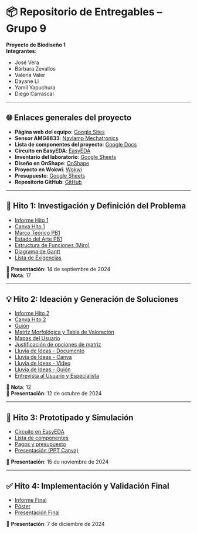 # 📦 Repositorio de Entregables – Grupo 9

**Proyecto de Biodiseño 1**  
**Integrantes**:  
- José Vera  
- Bárbara Zevallos  
- Valeria Valer  
- Dayane Li  
- Yamil Yapuchura  
- Diego Carrascal  

---

## 🌐 Enlaces generales del proyecto

- **Página web del equipo**: [Google Sites](https://sites.google.com/d/1Iz40mSnIJxgj4BraZF38qDJwcGLrxAXJ/p/1trXjbV6reAMnRxSBCK6NMwqPoausLRix/edit)
- **Sensor AMG8833**: [Naylamp Mechatronics](https://naylampmechatronics.com/sensores-temperatura-y-humedad/745-sensor-ir-8x8-amg8833.html)
- **Lista de componentes del proyecto**: [Google Docs](https://docs.google.com/document/d/1kTpHkm7wU03aPyh8K_zvNJOhBPrI_qqUYYn_NlIxpIg/edit)
- **Circuito en EasyEDA**: [EasyEDA](https://u.easyeda.com/join?type=project&key=be62b340647a40e688664a890930f44d&inviter=bbcfd9bd09ab441381498d8fda96c17d)
- **Inventario del laboratorio**: [Google Sheets](https://docs.google.com/spreadsheets/u/1/d/1LPAadc9LpEdrM2fTnsBSo0CRijvIDYQD/htmlview#gid=28393423)
- **Diseño en OnShape**: [OnShape](https://cad.onshape.com/documents/aa1fe69111e8bb18fb283b61/w/286418791074e79caf8c9063/e/4f5515fe8866b53e3fc3a57e?configuration=default&renderMode=0&uiState=636ee2a967fe5c26d8bc172a)
- **Proyecto en Wokwi**: [Wokwi](https://wokwi.com/projects/346736628162626132)
- **Presupuesto**: [Google Sheets](https://docs.google.com/spreadsheets/d/19V6WaVI7eai1KbJtN4j4aP4m-LbPq7Lq/edit?gid=129049477#gid=129049477)
- **Repositorio GitHub**: [GitHub](https://github.com/Yoasob1/Proyecto_grupo15)

---

## 📘 Hito 1: Investigación y Definición del Problema

- [Informe Hito 1](https://docs.google.com/document/d/1fzrmnUXoWE4-O6l-8MplD2GcQzaNYuU_Tu3-AoANtMs/edit)
- [Canva Hito 1](https://www.canva.com/design/DAGQCQG5tKY/-B0LX0iAgx1HIaD9pZ8wFw/edit)
- [Marco Teórico PB1](https://docs.google.com/document/d/1zY3XTIhvZT3y0gTQg9vO13GOgB7jHBmXB0gZS2ZaFuE/edit)
- [Estado del Arte PB1](https://docs.google.com/document/d/1kZYX-x_9HSRhAibjiIywusRQJrilhwMv5IFYnKLjdfk/edit)
- [Estructura de Funciones (Miro)](https://miro.com/app/board/uXjVLfWbG-k=/)
- [Diagrama de Gantt](https://docs.google.com/spreadsheets/d/1ftHP4kVfMJWStsNXJnmF1MKSSLxa1ig6Alk34JkXL_8/edit?usp=sharing)
- [Lista de Exigencias](https://docs.google.com/document/d/1kLPxBxSMfTz4oqYs22yT4tqHnAyn2lU4LTlMVOqHAb0/edit#heading=h.gjdgxs)

📅 **Presentación**: 14 de septiembre de 2024  
📝 **Nota**: 17

---

## 💡 Hito 2: Ideación y Generación de Soluciones

- [Informe Hito 2](https://docs.google.com/document/d/14VIxmjUJMLDWR37Hwh9f2ggEnpOtiKA6RJroHCUQO7U/edit?usp=sharing)
- [Canva Hito 2](https://www.canva.com/design/DAGTA-twLp4/ZoNt71uMmMmz8mqJHKwjjQ/edit)
- [Guión](https://docs.google.com/document/d/1q-VZ2xoyfbC0t_vRP6Hw-_PcsQ_h1kJRi5f7XTPagiQ/edit?tab=t.0)
- [Matriz Morfológica y Tabla de Valoración](https://docs.google.com/presentation/d/1IY3WsCgHxCvWAq2dNyMKZeGkyPG9U-orqn08xlntf50/edit?usp=sharing)
- [Mapas del Usuario](https://docs.google.com/presentation/d/1_SrdHQNA8-_K7fz8yJbmY_HJSd1FQoIAi4xQogIPIgU/edit?usp=sharing)
- [Justificación de opciones de matriz](https://docs.google.com/document/d/1niqnunXj0mTktmNRRH-Knq4kqtnFfA9ixro7Qs6eo5E/edit?usp=sharing)
- [Lluvia de Ideas - Documento](https://docs.google.com/document/d/1ZqaJmV98wk6fBRxkpeJDnbApUbByRdjZwtfa5NFDq24/edit)
- [Lluvia de Ideas - Canva](https://www.canva.com/design/DAGRuG61Vuo/-7sZu93bNecmmpsC622YiA/edit)
- [Lluvia de Ideas - Video](https://drive.google.com/file/d/1uIQbAsYSZbr4RicIttO2DJPdMuuY4zLM/view)
- [Lluvia de Ideas - Guión](https://docs.google.com/document/d/169HngYCdGBheoVsirWBgqEloMhP-_Xx8V8MBxoIMefU/edit?usp=sharing)
- [Entrevista al Usuario y Especialista](https://docs.google.com/document/d/1ffjygmGPIkH7tLq0aSiiGtBs-ZLnCgjVm6pWds9QA18/edit?usp=sharing)

📝 **Nota**: 12  
📅 **Presentación**: 12 de octubre de 2024

---

## 🧪 Hito 3: Prototipado y Simulación

- [Circuito en EasyEDA](https://u.easyeda.com/join?type=project&key=be62b340647a40e688664a890930f44d&inviter=bbcfd9bd09ab441381498d8fda96c17d)
- [Lista de componentes](https://docs.google.com/document/d/1kTpHkm7wU03aPyh8K_zvNJOhBPrI_qqUYYn_NlIxpIg/edit)
- [Pagos y presupuesto](https://docs.google.com/spreadsheets/d/19V6WaVI7eai1KbJtN4j4aP4m-LbPq7Lq/edit?gid=129049477#gid=129049477)
- [Presentación (PPT Canva)](https://www.canva.com/design/DAGWmEpVezM/BUF4qwX9iStHAntMdOmfbA/edit)

📅 **Presentación**: 15 de noviembre de 2024

---

## ✅ Hito 4: Implementación y Validación Final

- [Informe Final](https://docs.google.com/document/d/1A8jnjZ3QpNGAYr8KtCTpN5Mwuv1t-QJNxfgeSR2xmp8/edit?usp=sharing)
- [Póster](https://www.canva.com/design/DAGXhS_7ORE/gSpGQE1s40Tf9zJHhRkT9Q/edit?utm_content=DAGXhS_7ORE&utm_campaign=designshare&utm_medium=link2&utm_source=sharebutton)
- [Presentación Final](https://www.canva.com/design/DAGWmEpVezM/BUF4qwX9iStHAntMdOmfbA/edit)

📅 **Presentación**: 7 de diciembre de 2024
